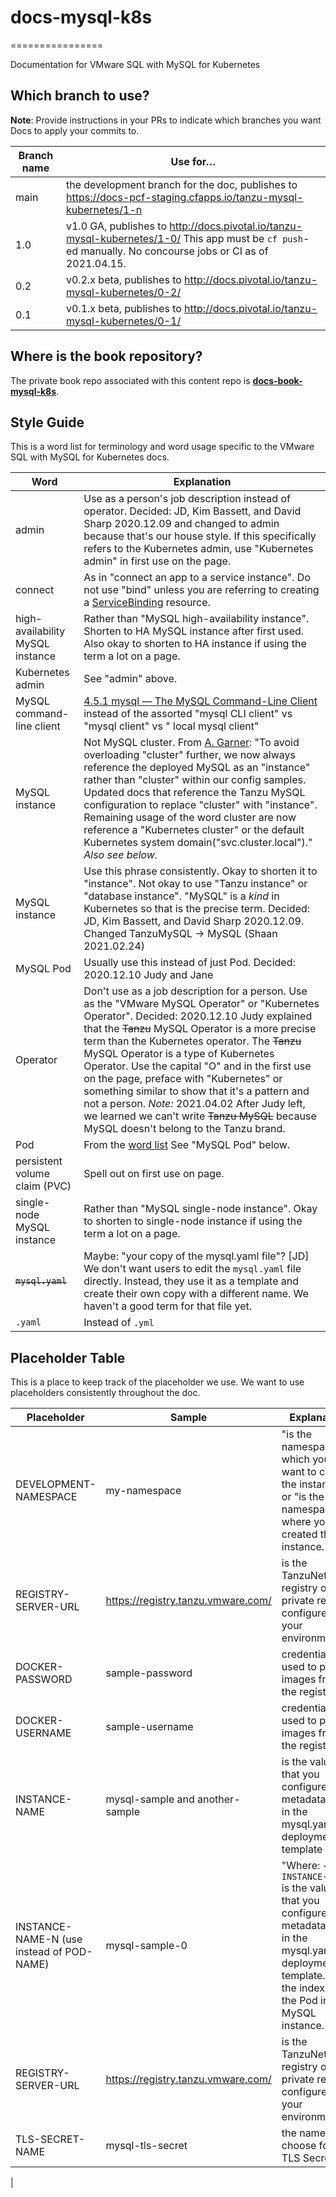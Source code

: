# docs-mysql-k8s
================

Documentation for VMware SQL with MySQL for Kubernetes

## Which branch to use?

**Note**: Provide instructions in your PRs to indicate which branches you want Docs to apply your commits to.

| Branch name | Use for… |
|-------------| -------|
| main      | the development branch for the doc, publishes to https://docs-pcf-staging.cfapps.io/tanzu-mysql-kubernetes/1-n |
| 1.0      | v1.0 GA, publishes to http://docs.pivotal.io/tanzu-mysql-kubernetes/1-0/  This app must be `cf push`-ed manually. No concourse jobs or CI as of 2021.04.15.| 
| 0.2      | v0.2.x beta, publishes to http://docs.pivotal.io/tanzu-mysql-kubernetes/0-2/|
| 0.1      | v0.1.x beta, publishes to http://docs.pivotal.io/tanzu-mysql-kubernetes/0-1/|


## Where is the book repository?

The private book repo associated with this content repo is [**docs-book-mysql-k8s**](https://github.com/pivotal-cf/docs-book-mysql-k8s).



## Style Guide

This is a word list for terminology and word usage specific to the VMware SQL with MySQL for Kubernetes docs.

| Word | Explanation                                                                                                                                                                                                                                                                                                                                                                                                                                                                                                                                                                            |
|------|----------------------------------------------------------------------------------------------------------------------------------------------------------------------------------------------------------------------------------------------------------------------------------------------------------------------------------------------------------------------------------------------------------------------------------------------------------------------------------------------------------------------------------------------------------------------------------------|
| admin | Use as a person's job description instead of operator. Decided: JD, Kim Bassett, and David Sharp 2020.12.09 and changed to admin because that's our house style. If this specifically refers to the Kubernetes admin, use "Kubernetes admin" in first use on the page.                                                                                                                                                                                                                                                                                                                 |
| connect | As in "connect an app to a service instance". Do not use "bind" unless you are referring to creating a [ServiceBinding](https://kubernetes.io/docs/concepts/extend-kubernetes/service-catalog/#binding-to-a-managed-service) resource.                                                                                                                                                                                                                                                                                                                                                 |
| high-availability MySQL instance | Rather than "MySQL high-availability instance". Shorten to HA MySQL instance after first used. Also okay to shorten to HA instance if using the term a lot on a page.                                                                                                                                                                                                                                                                                                                                                                                                                  |
| Kubernetes admin | See "admin" above.                                                                                                                                                                                                                                                                                                                                                                                                                                                                                                                                                                     |
| MySQL command-line client | [4.5.1 mysql — The MySQL Command-Line Client](https://dev.mysql.com/doc/refman/8.0/en/mysql.html) instead of the assorted "mysql CLI client" vs "mysql client" vs " local mysql client"                                                                                                                                                                                                                                                                                                                                                                                                |
| MySQL instance | Not MySQL cluster. From [A. Garner](https://github.com/pivotal-cf/docs-mysql-k8s/pull/28): "To avoid overloading "cluster" further, we now always reference the deployed MySQL as an "instance" rather than "cluster" within our config samples. Updated docs that reference the Tanzu MySQL configuration to replace "cluster" with "instance". Remaining usage of the word cluster are now reference a "Kubernetes cluster" or the default Kubernetes system domain("svc.cluster.local")." _Also see below._                                                                         |
| MySQL instance  | Use this phrase consistently. Okay to shorten it to "instance". Not okay to use "Tanzu instance" or "database instance". "MySQL" is a _kind_ in Kubernetes so that is the precise term. Decided: JD, Kim Bassett, and David Sharp 2020.12.09. Changed TanzuMySQL -> MySQL (Shaan 2021.02.24)                                                                                                                                                                                                                                                                                           |
| MySQL Pod | Usually use this instead of just Pod. Decided: 2020.12.10 Judy and Jane                                                                                                                                                                                                                                                                                                                                                                                                                                                                                                                |
| Operator | Don't use as a job description for a person. Use as the "VMware MySQL Operator" or "Kubernetes Operator". Decided: 2020.12.10 Judy explained that the ~~Tanzu~~ MySQL Operator is a more precise term than the Kubernetes operator. The ~~Tanzu~~ MySQL Operator is a type of Kubernetes Operator. Use the capital "O" and in the first use on the page, preface with "Kubernetes" or something similar to show that it's a pattern and not a person.   _Note:_ 2021.04.02 After Judy left, we learned we can't write ~~Tanzu MySQL~~ because MySQL doesn't belong to the Tanzu brand. |
| Pod  | From the [word list](https://docs.google.com/spreadsheets/d/1hkadtxR1hY57kK7h5HN4ITHLJleZixCDH_RJPUpNq_A/edit?usp=sharing) See "MySQL Pod" below.                                                                                                                                                                                                                                                                                                                                                                                                                                      |
| persistent volume claim (PVC)  | Spell out on first use on page.                                                                                                                                                                                                                                                                                                                                                                                                                                                                                                                                                        |
| single-node MySQL instance | Rather than "MySQL single-node instance". Okay to shorten to single-node instance if using the term a lot on a page.                                                                                                                                                                                                                                                                                                                                                                                                                                                                   |
| ~~`mysql.yaml`~~ | Maybe: "your copy of the mysql.yaml file"? [JD] We don't want users to edit the `mysql.yaml` file directly. Instead, they use it as a template and create their own copy with a different name. We haven't a good term for that file yet.                                                                                                                                                                                                                                                                                                                                              |
| `.yaml` | Instead of `.yml`                                                                                                                                                                                                                                                                                                                                                                                                                                                                                                                                                                      |

## Placeholder Table

This is a place to keep track of the placeholder we use.
We want to use placeholders consistently throughout the doc.

| Placeholder | Sample | Explanation | Used in |
|-------------|--------|-------------|---------|
| DEVELOPMENT-NAMESPACE | my-namespace | "is the namespace in which you want to create the instance" or "is the namespace where you created the instance." | create-delete.html |
| REGISTRY-SERVER-URL |https://registry.tanzu.vmware.com/ |  is the TanzuNet registry or the private registry configured for your environment | create-delete.html|
| DOCKER-PASSWORD | sample-password | credentials used to pull images from the registry | create-delete.html |
| DOCKER-USERNAME |sample-username |  credentials used to pull images from the registry | create-delete.html |
| INSTANCE-NAME | mysql-sample and another-sample |   is the value that you configured for metadata.name in the mysql.yaml deployment template | create-delete.html, accessing.html |
| INSTANCE-NAME-N (use instead of POD-NAME)| mysql-sample-0 | "Where: + `INSTANCE-NAME` is the value that you configured for metadata.name in the mysql.yaml deployment template. + `N` is the index of the Pod in the MySQL instance." | create-delete-mysql.html, update-instance.html |
| REGISTRY-SERVER-URL |https://registry.tanzu.vmware.com/ |  is the TanzuNet registry or the private registry configured for your environment | create-delete.html|
| TLS-SECRET-NAME |mysql-tls-secret | the name you choose for the TLS Secret.  | configure-tls.html|
|
